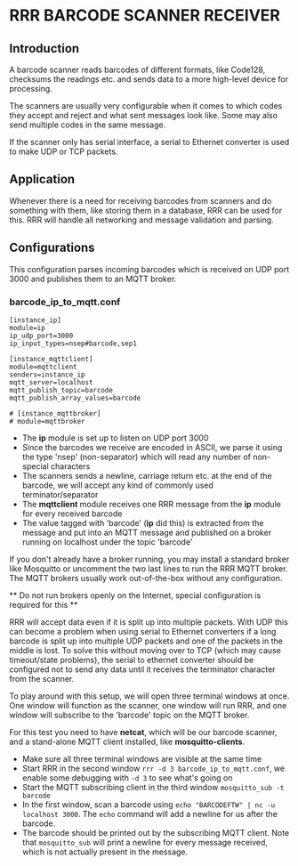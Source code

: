 # RRR BARCODE SCANNER RECEIVER

## Introduction

A barcode scanner reads barcodes of different formats, like Code128, checksums
the readings etc. and sends data to a more high-level device for processing.

The scanners are usually very configurable when it comes to which codes they accept
and reject and what sent messages look like. Some may also send multiple codes in
the same message.

If the scanner only has serial interface, a serial to Ethernet converter is used
to make UDP or TCP packets.

## Application

Whenever there is a need for receiving barcodes from scanners and do something with
them, like storing them in a database, RRR can be used for this. RRR will handle
all networking and message validation and parsing.

## Configurations

This configuration parses incoming barcodes which is received on UDP
port 3000 and publishes them to an MQTT broker. 

### barcode\_ip\_to\_mqtt.conf

	[instance_ip]
	module=ip
	ip_udp_port=3000
	ip_input_types=nsep#barcode,sep1
	
	[instance_mqttclient]
	module=mqttclient
	senders=instance_ip
	mqtt_server=localhost
	mqtt_publish_topic=barcode
	mqtt_publish_array_values=barcode
	
	# [instance_mqttbroker]
	# module=mqttbroker

* The **ip** module is set up to listen on UDP port 3000
* Since the barcodes we receive are encoded in ASCII, we parse it using the
  type 'nsep' (non-separator) which will read any number of non-special characters
* The scanners sends a newline, carriage return etc. at the end of the barcode,
  we will accept any kind of commonly used terminator/separator
* The **mqttclient** module receives one RRR message from the **ip** module for
  every received barcode
* The value tagged with 'barcode' (**ip** did this) is extracted from the message
  and put into an MQTT message and published on a broker running on localhost under
  the topic 'barcode'
  
If you don't already have a broker running, you may install a standard broker
like Mosquitto or uncomment the two last lines to run the RRR MQTT broker. The MQTT
brokers usually work out-of-the-box without any configuration.

** Do not run brokers openly on the Internet, special configuration is required for this **

RRR will accept data even if it is split up into multiple packets. With UDP this can become
a problem when using serial to Ethernet converters if a long barcode is split up into multiple UDP
packets and one of the packets in the middle is lost. To solve this without moving over to
TCP (which may cause timeout/state problems), the serial to ethernet converter should be
configured not to send any data until it receives the terminator character from the scanner.

To play around with this setup, we will open three terminal windows at once. One window will function
as the scanner, one window will run RRR, and one window will subscribe to the 'barcode' topic on
the MQTT broker.

For this test you need to have **netcat**, which will be our barcode scanner, and a stand-alone MQTT
client installed, like **mosquitto-clients**.

* Make sure all three terminal windows are visible at the same time
* Start RRR in the second window `rrr -d 3 barcode_ip_to_mqtt.conf`, we enable
  some debugging with `-d 3` to see what's going on
* Start the MQTT subscribing client in the third window `mosquitto_sub -t barcode`
* In the first window, scan a barcode using `echo "BARCODEFTW" | nc -u localhost 3000`. The `echo`
  command will add a newline for us after the barcode.
* The barcode should be printed out by the subscribing MQTT client. Note that `mosquitto_sub` will
  print a newline for every message received, which is not actually present in the message.
  